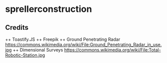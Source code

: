 # sprellerconstruction

## Credits

++ Toastify.JS
++ Freepik
++ Ground Penetrating Radar https://commons.wikimedia.org/wiki/File:Ground_Penetrating_Radar_in_use.jpg
++ Dimensional Surveys https://commons.wikimedia.org/wiki/File:Total-Robotic-Station.jpg